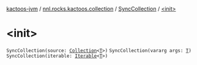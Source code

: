 [kactoos-jvm](../../index.md) / [nnl.rocks.kactoos.collection](../index.md) / [SyncCollection](index.md) / [&lt;init&gt;](./-init-.md)

# &lt;init&gt;

`SyncCollection(source: `[`Collection`](https://kotlinlang.org/api/latest/jvm/stdlib/kotlin.collections/-collection/index.html)`<`[`T`](index.md#T)`>)`
`SyncCollection(vararg args: `[`T`](index.md#T)`)`
`SyncCollection(iterable: `[`Iterable`](https://kotlinlang.org/api/latest/jvm/stdlib/kotlin.collections/-iterable/index.html)`<`[`T`](index.md#T)`>)`